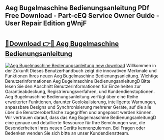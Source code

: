## Aeg Bugelmaschine Bedienungsanleitung PDf Free Download - Part-cEQ Service Owner Guide - User Repair Edition gWnjF

# <h2><a href="http://df1i3r.blite.top/?on=Aeg+Bugelmaschine+Bedienungsanleitung">🔗Download 👉🔴 Aeg Bugelmaschine Bedienungsanleitung</a></h2>

[![Aeg Bugelmaschine Bedienungsanleitung new download](https://i.imgur.com/lujVjoI.png)](http://df1i3r.blite.top/?on=Aeg+Bugelmaschine+Bedienungsanleitung)
Willkommen in der Zukunft Dieses Benutzerhandbuch zeigt die innovativen Merkmale und Funktionen Ihres neuen Aeg Bugelmaschine Bedienungsanleitung. Wichtige Benutzerinformationen Aeg Bugelmaschine BedienungsanleitungD Bitte lesen Sie den Abschnitt Benutzerinformationen für Einzelheiten zur Garantieabdeckung, Registrierungsverfahren, und Kundendienstoptionen. Aeg Bugelmaschine Bedienungsanleitung verfügt über eine Reihe erweiterter Funktionen, darunter Geolokalisierung, intelligente Warnungen, anpassbare Designs und Synchronisierung mehrerer Geräte, auf die alle über die Benutzeroberfläche zugegriffen und angepasst werden können. Wir vertrauen darauf, dass das Aeg Bugelmaschine BedienungsanleitungD eine genaue und detaillierte Ressource für Ihre Bemühungen war, die Besonderheiten Ihres neuen Geräts kennenzulernen. Bei Fragen oder Bedenken wenden Sie sich bitte an unser Kundendienstteam.
